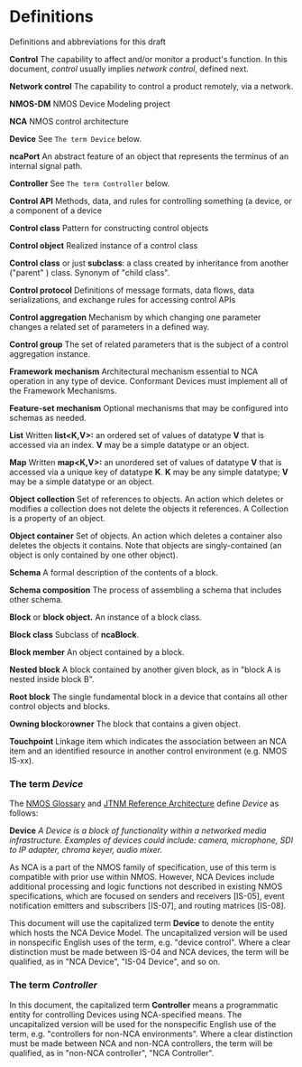 # Definitions

Definitions and abbreviations for this draft

**Control** The capability to affect and/or monitor a product's function. In this document, _control_ usually implies _network control_, defined next.

**Network control** The capability to control a product remotely, via a network.

**NMOS-DM** NMOS Device Modeling project

**NCA** NMOS control architecture

**Device** See `The term Device` below.

**ncaPort** An abstract feature of an object that represents the terminus of an internal signal path.

**Controller** See `The term Controller` below.

**Control API** Methods, data, and rules for controlling something (a device, or a component of a device

**Control class** Pattern for constructing control objects

**Control object** Realized instance of a control class

**Control class** or just **subclass**: a class created by inheritance from another ("parent" ) class. Synonym of "child class".

**Control protocol** Definitions of message formats, data flows, data serializations, and exchange rules for accessing control APIs

**Control aggregation** Mechanism by which changing one parameter changes a related set of parameters in a defined way.

**Control group** The set of related parameters that is the subject of a control aggregation instance.

**Framework mechanism** Architectural mechanism essential to NCA operation in any type of device. Conformant Devices must implement all of the Framework Mechanisms.

**Feature-set mechanism** Optional mechanisms that may be configured into schemas as needed.

**List** Written **list<K,V>:** an ordered set of values of datatype **V** that is accessed via an index. **V** may be a simple datatype or an object.

**Map** Written **map<K,V>:** an unordered set of values of datatype **V** that is accessed via a unique key of datatype **K**. **K** may be any simple datatype; **V** may be a simple datatype or an object.

**Object collection** Set of references to objects. An action which deletes or modifies a collection does not delete the objects it references. A Collection is a property of an object.

**Object container** Set of objects. An action which deletes a container also deletes the objects it contains. Note that objects are singly-contained (an object is only contained by one other object).

**Schema** A formal description of the contents of a block.

**Schema composition** The process of assembling a schema that includes other schema.

**Block** or **block object.** An instance of a block class.

**Block class** Subclass of **ncaBlock**.

**Block member** An object contained by a block.

**Nested block** A block contained by another given block, as in "block A is nested inside block B".

**Root block** The single fundamental block in a device that contains all other control objects and blocks.

**Owning block**or**owner** The block that contains a given object.

**Touchpoint** Linkage item which indicates the association between an NCA item and an identified resource in another control environment (e.g. NMOS IS-xx).

### The term _Device_

The [NMOS Glossary][NMOS-G] and [JTNM Reference Architecture][JTNM-RA] define _Device_ as follows:

**Device** _A Device is a block of functionality within a networked media infrastructure. Examples of devices could include: camera, microphone, SDI to IP adapter, chroma keyer, audio mixer._

As NCA is a part of the NMOS family of specification, use of this term is compatible with prior use within NMOS. However, NCA Devices include additional processing and logic functions not described in existing NMOS specifications, which are focused on senders and receivers \[IS-05\], event notification emitters and subscribers \[IS-07\], and routing matrices \[IS-08\].

This document will use the capitalized term **Device** to denote the entity which hosts the NCA Device Model. The uncapitalized version will be used in nonspecific English uses of the term, e.g. "device control". Where a clear distinction must be made between IS-04 and NCA devices, the term will be qualified, as in "NCA Device", "IS-04 Device", and so on.

### The term _Controller_

In this document, the capitalized term **Controller** means a programmatic entity for controlling Devices using NCA-specified means. The uncapitalized version will be used for the nonspecific English use of the term, e.g. "controllers for non-NCA environments". Where a clear distinction must be made between NCA and non-NCA controllers, the term will be qualified, as in "non-NCA controller", "NCA Controller".

[NMOS-G]: https://specs.amwa.tv/nmos/branches/main/docs/4.0._Glossary.html "NMOS Glossary"

<!-- 
[NMOS-OV]: https://specs.amwa.tv/nmos/branches/main/docs/2.0._Technical_Overview.html "NMOS Technical Overview"
 -->

[JTNM-RA]: https://www.jt-nm.org/reference-architecture "Joint Taskforce on Network Media Reference Architecture v1.0"

